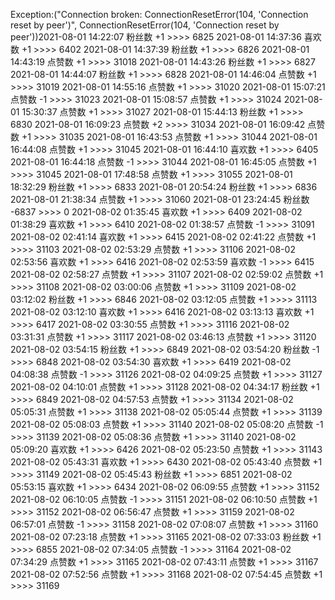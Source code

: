 Exception:("Connection broken: ConnectionResetError(104, 'Connection reset by peer')", ConnectionResetError(104, 'Connection reset by peer'))2021-08-01  14:22:07   粉丝数 +1 >>>> 6825
2021-08-01  14:37:36   喜欢数 +1 >>>> 6402
2021-08-01  14:37:39   粉丝数 +1 >>>> 6826
2021-08-01  14:43:19   点赞数 +1 >>>> 31018
2021-08-01  14:43:26   粉丝数 +1 >>>> 6827
2021-08-01  14:44:07   粉丝数 +1 >>>> 6828
2021-08-01  14:46:04   点赞数 +1 >>>> 31019
2021-08-01  14:55:16   点赞数 +1 >>>> 31020
2021-08-01  15:07:21   点赞数 -1 >>>> 31023
2021-08-01  15:08:57   点赞数 +1 >>>> 31024
2021-08-01  15:30:37   点赞数 +1 >>>> 31027
2021-08-01  15:44:13   粉丝数 +1 >>>> 6830
2021-08-01  16:09:23   点赞数 +2 >>>> 31034
2021-08-01  16:09:42   点赞数 +1 >>>> 31035
2021-08-01  16:43:53   点赞数 +1 >>>> 31044
2021-08-01  16:44:08   点赞数 +1 >>>> 31045
2021-08-01  16:44:10   喜欢数 +1 >>>> 6405
2021-08-01  16:44:18   点赞数 -1 >>>> 31044
2021-08-01  16:45:05   点赞数 +1 >>>> 31045
2021-08-01  17:48:58   点赞数 +1 >>>> 31055
2021-08-01  18:32:29   粉丝数 +1 >>>> 6833
2021-08-01  20:54:24   粉丝数 +1 >>>> 6836
2021-08-01  21:38:34   点赞数 +1 >>>> 31060
2021-08-01  23:24:45   粉丝数 -6837 >>>> 0
2021-08-02  01:35:45   喜欢数 +1 >>>> 6409
2021-08-02  01:38:29   喜欢数 +1 >>>> 6410
2021-08-02  01:38:57   点赞数 -1 >>>> 31091
2021-08-02  02:41:14   喜欢数 +1 >>>> 6415
2021-08-02  02:41:22   点赞数 +1 >>>> 31103
2021-08-02  02:53:29   点赞数 +1 >>>> 31106
2021-08-02  02:53:56   喜欢数 +1 >>>> 6416
2021-08-02  02:53:59   喜欢数 -1 >>>> 6415
2021-08-02  02:58:27   点赞数 +1 >>>> 31107
2021-08-02  02:59:02   点赞数 +1 >>>> 31108
2021-08-02  03:00:06   点赞数 +1 >>>> 31109
2021-08-02  03:12:02   粉丝数 +1 >>>> 6846
2021-08-02  03:12:05   点赞数 +1 >>>> 31113
2021-08-02  03:12:10   喜欢数 +1 >>>> 6416
2021-08-02  03:13:13   喜欢数 +1 >>>> 6417
2021-08-02  03:30:55   点赞数 +1 >>>> 31116
2021-08-02  03:31:31   点赞数 +1 >>>> 31117
2021-08-02  03:46:13   点赞数 +1 >>>> 31120
2021-08-02  03:54:15   粉丝数 +1 >>>> 6849
2021-08-02  03:54:20   粉丝数 -1 >>>> 6848
2021-08-02  03:54:30   喜欢数 +1 >>>> 6419
2021-08-02  04:08:38   点赞数 -1 >>>> 31126
2021-08-02  04:09:25   点赞数 +1 >>>> 31127
2021-08-02  04:10:01   点赞数 +1 >>>> 31128
2021-08-02  04:34:17   粉丝数 +1 >>>> 6849
2021-08-02  04:57:53   点赞数 +1 >>>> 31134
2021-08-02  05:05:31   点赞数 +1 >>>> 31138
2021-08-02  05:05:44   点赞数 +1 >>>> 31139
2021-08-02  05:08:03   点赞数 +1 >>>> 31140
2021-08-02  05:08:20   点赞数 -1 >>>> 31139
2021-08-02  05:08:36   点赞数 +1 >>>> 31140
2021-08-02  05:09:20   喜欢数 +1 >>>> 6426
2021-08-02  05:23:50   点赞数 +1 >>>> 31143
2021-08-02  05:43:31   喜欢数 +1 >>>> 6430
2021-08-02  05:43:40   点赞数 +1 >>>> 31149
2021-08-02  05:45:43   粉丝数 +1 >>>> 6851
2021-08-02  05:53:15   喜欢数 +1 >>>> 6434
2021-08-02  06:09:55   点赞数 +1 >>>> 31152
2021-08-02  06:10:05   点赞数 -1 >>>> 31151
2021-08-02  06:10:50   点赞数 +1 >>>> 31152
2021-08-02  06:56:47   点赞数 +1 >>>> 31159
2021-08-02  06:57:01   点赞数 -1 >>>> 31158
2021-08-02  07:08:07   点赞数 +1 >>>> 31160
2021-08-02  07:23:18   点赞数 +1 >>>> 31165
2021-08-02  07:33:03   粉丝数 +1 >>>> 6855
2021-08-02  07:34:05   点赞数 -1 >>>> 31164
2021-08-02  07:34:29   点赞数 +1 >>>> 31165
2021-08-02  07:43:11   点赞数 +1 >>>> 31167
2021-08-02  07:52:56   点赞数 +1 >>>> 31168
2021-08-02  07:54:45   点赞数 +1 >>>> 31169
